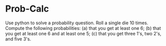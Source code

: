 # Prob-Calc
Use python to solve a probability question.
Roll a single die 10 times. Compute the following probabilities: 
(a) that you get at least one 6; 
(b) that you get at least one 6 and at least one 5; 
(c) that you get three 1's, two 2's, and five 3's.
